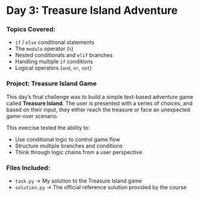 # Day 3: Treasure Island Adventure

### Topics Covered:
- `if` / `else` conditional statements
- The `modulo` operator (`%`)
- Nested conditionals and `elif` branches
- Handling multiple `if` conditions
- Logical operators (`and`, `or`, `not`)

### Project: Treasure Island Game

This day’s final challenge was to build a simple text-based adventure game called **Treasure Island**. The user is presented with a series of choices, and based on their input, they either reach the treasure or face an unexpected game-over scenario.

This exercise tested the ability to:
- Use conditional logic to control game flow
- Structure multiple branches and conditions
- Think through logic chains from a user perspective

### Files Included:
- `task.py` → My solution to the Treasure Island game
- `solution.py` → The official reference solution provided by the course
